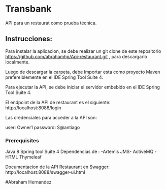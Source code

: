 
# Transbank

API para un restaurat como prueba técnica.

## Instrucciones:

Para instalar la aplicacion, se debe realizar un git clone de este repositorio  https://github.com/abrahamhp/Api-restaurant.git , para descargarlo localmente.

Luego de descargar la carpeta, debe Importar esta como proyecto Maven prefereiblemente en el IDE Spring Tool Suite 4.

Para ejecutar la API, se debe iniciar el servidor embebido en el IDE Spring Tool Suite 4.

El endpoint de la API de restaurant es el siguiente: http://localhost:8088/login

Las credenciales para acceder a la API son:


user: Owner1
password: S@antiago


### Prerequisites


Java 8
Spring tool Suite 4
Dependencias de : 
-Artemis JMS- ActiveMQ
-HTML Thymeleaf

Documentacion de la API Restaurant en Swagger:
http://localhost:8088/swagger-ui.html



#Abraham Hernandez
